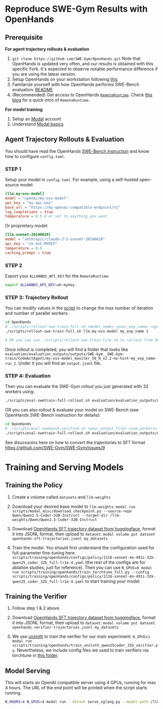 # Reproduce SWE-Gym Results with OpenHands

## Prerequisite

**For agent trajectory rollouts & evaluation**


1. `git clone https://github.com/SWE-Gym/OpenHands.git` Note that OpenHands is updated very often, and our results is obtained with this specific Fork. It's expected to observe notable performance difference if you are using the latest version.
2. Setup OpenHands on your workstation following [this](https://github.com/SWE-Gym/OpenHands/blob/main/Development.md#start-the-server-for-development)
3. Familarize yourself with how OpenHands performs SWE-Bench evaluation: [README](https://github.com/SWE-Gym/OpenHands/blob/main/evaluation/swe_bench/README.md)
4. (Recommended) Get access to OpenHands [`RemoteRuntime`](https://github.com/SWE-Gym/OpenHands/blob/main/evaluation/swe_bench/README.md#run-inference-on-remoteruntime-experimental). Check [this blog](https://www.all-hands.dev/blog/evaluation-of-llms-as-coding-agents-on-swe-bench-at-30x-speed) for a quick intro of `RemoteRuntime`.

**For model training**

1. Setup an [Modal](https://modal.com/) account
2. Understand [Modal basics](https://modal.com/docs/guide)

## Agent Trajectory Rollouts & Evaluation

You should have read the OpenHands [SWE-Bench instruction](https://github.com/SWE-Gym/OpenHands/blob/main/evaluation/swe_bench/README.md) and know how to configure `config.toml`.

### STEP 1

Setup your model in `config.toml`. For example, using a self-hosted open-source model:

```toml
[llm.my-oss-model]
model = "openai/my-oss-model"
api_key = "my-api-key"
base_url = "https://my-openai-compatible-endpoint/v1"
log_completions = true
temperature = 0.5 # or set to anything you want
```

Or proprietary model:

```toml
[llm.sonnet-20240620]
model = "anthropic/claude-3-5-sonnet-20240620"
api_key = "sk-ant-MYKEY"
temperature = 0.0
caching_prompt = true
```

### STEP 2

Export your `ALLHANDS_API_KEY` for the `RemoteRuntime`:

```bash
export ALLHANDS_API_KEY=ah-mykey
```

### STEP 3: Trajectory Rollout

You can modify values in the [script](https://github.com/SWE-Gym/OpenHands/blob/main/scripts/rollout-swe-train-full.sh) to change the max number of iteration and number of parallel workers.

```bash
cd OpenHands
# ./scripts/rollout-swe-train-full.sh <model_name> <your_exp_name> <optional:number_of_runs>
./scripts/rollout-swe-train-full.sh llm.my-oss-model my_exp_name 1

# OR you can use ./scripts/rollout-swe-train-lite.sh to rollout from SWE-Gym Lite
```

Once rollout is completed, you will find a folder that looks like `evaluation/evaluation_outputs/outputs/SWE-Gym__SWE-Gym-train/CodeActAgent/my-oss-model_maxiter_50_N_v2.2-no-hint-my_exp_name-run_1`. Under it you will find an `output.jsonl` file.


### STEP 4: Evaluation

Then you can evaluate the SWE-Gym rollout you just generated with 32 workers using:

```bash
./scripts/eval-swetrain-full-rollout.sh evaluation/evaluation_outputs/outputs/SWE-Gym__SWE-Gym-train/CodeActAgent/my-oss-model_maxiter_50_N_v2.2-no-hint-my_exp_name-run_1/output.jsonl 32
```

OR you can also rollout & evaluate your model on SWE-Bench (see OpenHands SWE-Bench instruction for details):

```bash
cd OpenHands
# ./scripts/eval-swebench-verified.sh <your_output_file> <num_workers>
./scripts/eval-swetrain-full-rollout.sh evaluation/evaluation_outputs/outputs/SWE-Bench__SWE-Bench_Verified-test/CodeActAgent/my-oss-model_maxiter_50_N_v2.2-no-hint-my_exp_name-run_1/output.jsonl 32
```

See disucssoins here on how to convert the trajectories to SFT format https://github.com/SWE-Gym/SWE-Gym/issues/9

# Training and Serving Models

## Training the Policy

1. Create a volume called `datasets` and `llm-weights`

2. Download your desired base model to `llm-weights`: `modal run scripts/modal_misc/download_checkpoint.py --source-repo Qwen/Qwen2.5-Coder-32B-Instruct --target-dir /llm-weights/Qwen/Qwen2.5-Coder-32B-Instruct`

3. Download [OpenHands SFT trajectory dataset from huggingface](https://huggingface.co/datasets/SWE-Gym/OpenHands-SFT-Trajectories), format it into JSONL format, then upload to `dataset`: `modal volume put dataset openhands-sft-trajectories.jsonl my_datasets`

4. Train the model. You should first understand the configuration used for full-parameter fine-tuning here: `scripts/training/openhands/configs/policy/1116-sonnet-4o-491i-32k-qwen25_coder_32b_full-lr1e-4.yaml` (the rest of the configs are for ablation studies, just for reference). Then you can use `N_GPUS=8 modal run scripts/training/openhands/train_torchtune_full.py --config scripts/training/openhands/configs/policy/1116-sonnet-4o-491i-32k-qwen25_coder_32b_full-lr1e-4.yaml` to start training your model.

## Training the Verifier

1. Follow step 1 & 2 above.

2. Download [OpenHands SFT trajectory dataset from huggingface](https://huggingface.co/datasets/SWE-Gym/OpenHands-Verifier-Trajectories), format it into JSONL format, then upload to `dataset`: `modal volume put dataset openhands-verifier-trajectories.jsonl my_datasets`

3. We use [unsloth](https://unsloth.ai/) to train the verifier for our main experiment: `N_GPUS=1 modal run scripts/training/openhands/train_unsloth_qwen25coder_32b_verifier.py`. Nevertheless, we include config files we used to train verifiers via torchtune in [this folder](../scripts/training/openhands/configs/verifiers).

## Model Serving

This will starts an OpenAI compatible server using 4 GPUs, running for max 4 hours.
The URL of the end point will be printed when the script starts running.

```bash
N_HOURS=4 N_GPUS=4 modal run --detach serve_sglang.py --model-path /llm-weights/my-oss-model --served-model-name my-oss-model --tokenizer-path /llm-weights/Qwen/Qwen2.5-Coder-32B-Instruct
```
